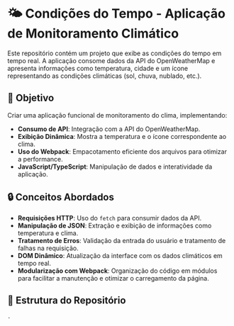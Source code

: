 # 🌤️ Condições do Tempo - Aplicação de Monitoramento Climático

Este repositório contém um projeto que exibe as condições do tempo em tempo real. A aplicação consome dados da API do OpenWeatherMap e apresenta informações como temperatura, cidade e um ícone representando as condições climáticas (sol, chuva, nublado, etc.).

## 🚀 Objetivo
Criar uma aplicação funcional de monitoramento do clima, implementando:
- **Consumo de API**: Integração com a API do OpenWeatherMap.
- **Exibição Dinâmica**: Mostra a temperatura e o ícone correspondente ao clima.
- **Uso do Webpack**: Empacotamento eficiente dos arquivos para otimizar a performance.
- **JavaScript/TypeScript**: Manipulação de dados e interatividade da aplicação.

## 🔒 Conceitos Abordados
- **Requisições HTTP**: Uso do `fetch` para consumir dados da API.
- **Manipulação de JSON**: Extração e exibição de informações como temperatura e clima.
- **Tratamento de Erros**: Validação da entrada do usuário e tratamento de falhas na requisição.
- **DOM Dinâmico**: Atualização da interface com os dados climáticos em tempo real.
- **Modularização com Webpack**: Organização do código em módulos para facilitar a manutenção e otimizar o carregamento da página.

## 📂 Estrutura do Repositório

```plaintext
.

